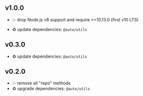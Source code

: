 ## v1.0.0

* 💥 drop Node.js v8 support and require >=10.13.0 (first v10 LTS)

* ♻️ update dependencies: `@auto/utils`

## v0.3.0

* ♻️ update dependencies: `@auto/utils`

## v0.2.0

* 💥 remove all "repo" methods
* ♻️ upgrade dependencies: `@auto/utils`
